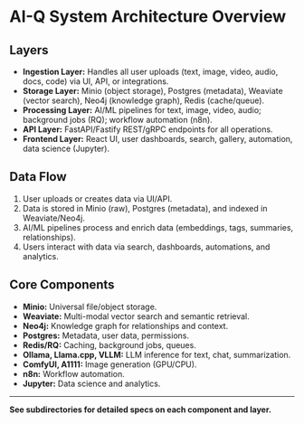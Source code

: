 # AI-Q System Architecture Overview

## Layers
- **Ingestion Layer:** Handles all user uploads (text, image, video, audio, docs, code) via UI, API, or integrations.
- **Storage Layer:** Minio (object storage), Postgres (metadata), Weaviate (vector search), Neo4j (knowledge graph), Redis (cache/queue).
- **Processing Layer:** AI/ML pipelines for text, image, video, audio; background jobs (RQ); workflow automation (n8n).
- **API Layer:** FastAPI/Fastify REST/gRPC endpoints for all operations.
- **Frontend Layer:** React UI, user dashboards, search, gallery, automation, data science (Jupyter).

## Data Flow
1. User uploads or creates data via UI/API.
2. Data is stored in Minio (raw), Postgres (metadata), and indexed in Weaviate/Neo4j.
3. AI/ML pipelines process and enrich data (embeddings, tags, summaries, relationships).
4. Users interact with data via search, dashboards, automations, and analytics.

## Core Components
- **Minio:** Universal file/object storage.
- **Weaviate:** Multi-modal vector search and semantic retrieval.
- **Neo4j:** Knowledge graph for relationships and context.
- **Postgres:** Metadata, user data, permissions.
- **Redis/RQ:** Caching, background jobs, queues.
- **Ollama, Llama.cpp, VLLM:** LLM inference for text, chat, summarization.
- **ComfyUI, A1111:** Image generation (GPU/CPU).
- **n8n:** Workflow automation.
- **Jupyter:** Data science and analytics.

---

**See subdirectories for detailed specs on each component and layer.** 